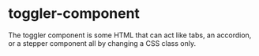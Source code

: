 # toggler-component
The toggler component is some HTML that can act like tabs, an accordion, or a stepper component all by changing a CSS class only.
